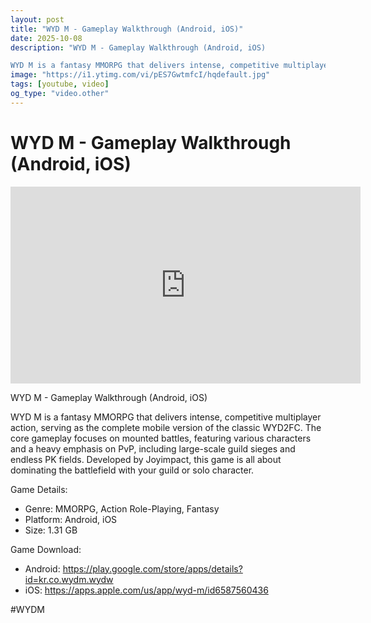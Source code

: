 ```yaml
---
layout: post
title: "WYD M - Gameplay Walkthrough (Android, iOS)"
date: 2025-10-08
description: "WYD M - Gameplay Walkthrough (Android, iOS)

WYD M is a fantasy MMORPG that delivers intense, competitive multiplayer action, serving as the complete mo..."
image: "https://i1.ytimg.com/vi/pES7GwtmfcI/hqdefault.jpg"
tags: [youtube, video]
og_type: "video.other"
---
```


<script type="application/ld+json">
{
  "@context": "http://schema.org",
  "@type": "VideoObject",
  "name": "WYD M - Gameplay Walkthrough (Android, iOS)",
  "description": "WYD M - Gameplay Walkthrough (Android, iOS)\n\nWYD M is a fantasy MMORPG that delivers intense, competitive multiplayer action, serving as the complete mobile version of the classic WYD2FC. The core gameplay focuses on mounted battles, featuring various characters and a heavy emphasis on PvP, including large-scale guild sieges and endless PK fields. Developed by Joyimpact, this game is all about dominating the battlefield with your guild or solo character.\n\nGame Details:\n\n- Genre: MMORPG, Action Role-Playing, Fantasy\n- Platform: Android, iOS\n- Size: 1.31 GB\n\nGame Download:\n\n- Android: https://play.google.com/store/apps/details?id=kr.co.wydm.wydw\n- iOS: https://apps.apple.com/us/app/wyd-m/id6587560436\n\n#WYDM",
  "thumbnailUrl": "https://i1.ytimg.com/vi/pES7GwtmfcI/hqdefault.jpg",
  "uploadDate": "2025-10-08T23:51:08",
  "embedUrl": "https://www.youtube.com/embed/pES7GwtmfcI",
  "publisher": {
    "@type": "Person",
    "name": "Celo Zaga"
  },
  "mainEntityOfPage": {
    "@type": "WebPage",
    "@id": "https://celozaga.github.io/2025/10/08/wyd-m---gameplay-walkthrough-(android,-ios)-pES7GwtmfcI.html"
  },
  "duration": "PT0M0S"
}
</script>

<script type="application/ld+json">
{
  "@context": "http://schema.org",
  "@type": "BlogPosting",
  "headline": "WYD M - Gameplay Walkthrough (Android, iOS)",
  "image": "https://i1.ytimg.com/vi/pES7GwtmfcI/hqdefault.jpg",
  "publisher": {
    "@type": "Person",
    "name": "Celo Zaga"
  },
  "url": "https://celozaga.github.io/2025/10/08/wyd-m---gameplay-walkthrough-(android,-ios)-pES7GwtmfcI.html",
  "datePublished": "2025-10-08T23:51:08",
  "dateCreated": "2025-10-08T23:51:08",
  "dateModified": "2025-10-08T23:51:08",
  "description": "WYD M - Gameplay Walkthrough (Android, iOS)\n\nWYD M is a fantasy MMORPG that delivers intense, competitive multiplayer action, serving as the complete mo...",
  "author": {
    "@type": "Person",
    "name": "Celo Zaga"
  },
  "mainEntityOfPage": {
    "@type": "WebPage",
    "@id": "https://celozaga.github.io/2025/10/08/wyd-m---gameplay-walkthrough-(android,-ios)-pES7GwtmfcI.html"
  }
}
</script>

<h1 class="youtube-post-title">WYD M - Gameplay Walkthrough (Android, iOS)</h1>

<iframe width="560" height="315" src="https://www.youtube.com/embed/pES7GwtmfcI" class="youtube-post-embed" frameborder="0" allowfullscreen></iframe>

<p class="youtube-post-description">WYD M - Gameplay Walkthrough (Android, iOS)

WYD M is a fantasy MMORPG that delivers intense, competitive multiplayer action, serving as the complete mobile version of the classic WYD2FC. The core gameplay focuses on mounted battles, featuring various characters and a heavy emphasis on PvP, including large-scale guild sieges and endless PK fields. Developed by Joyimpact, this game is all about dominating the battlefield with your guild or solo character.

Game Details:

- Genre: MMORPG, Action Role-Playing, Fantasy
- Platform: Android, iOS
- Size: 1.31 GB

Game Download:

- Android: https://play.google.com/store/apps/details?id=kr.co.wydm.wydw
- iOS: https://apps.apple.com/us/app/wyd-m/id6587560436

#WYDM</p>
